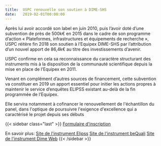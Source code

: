 ```yaml
---
title:  USPC renouvelle son soutien à DIME-SHS
date:   2019-02-01T00:00:00
---
```

Après lui avoir accordé son label en juin 2010, puis l’avoir doté d’une subvention de près de 500k€ en 2015 dans le cadre de son programme d’action « Plateformes, infrastructures et équipements de recherche », USPC réitère fin 2018 son soutien à l’Equipex DIME-SHS par l’attribution d’un nouvel apport de 86,4k€ au titre des investissements d’avenir.

USPC confirme en cela sa reconnaissance du caractère structurant des instruments mis à la disposition de la communauté scientifique depuis la mise en place de l’Equipex en 2011.

Venant en complément d’autres sources de financement, cette subvention va constituer en 2019 un apport essentiel pour initier les actions propres à maintenir le service d’enquêtes ELIPSS existant au-delà de la fin programmée de l’Equipex.

Elle servira notamment à cofinancer le renouvellement de l'échantillon du panel, dans l'optique de poursuivre l'exigence d'excellence qui a caractérisé le projet depuis ses débuts

<!--more-->

{{< sidebar class="last" >}}
[Formulaire d'inscription](https://framaforms.org/colloque-dime-shs-des-instruments-au-service-de-la-recherche-en-sciences-sociales-1529765747)

En savoir plus:
[Site de l'instrument Elipss](http://quanti.dime-shs.sciences-po.fr/fr/)
[Site de l'instrument beQuali](http://bequali.fr/fr/)
[Site de l'instrument Dime Web](http://dimeweb.dime-shs.sciences-po.fr/)
{{< /sidebar >}}
